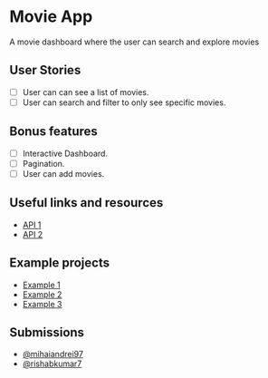 # Movie App

A movie dashboard where the user can search and explore movies

## User Stories

-   [ ] User can can see a list of movies.
-   [ ] User can search and filter to only see specific movies.

## Bonus features

-   [ ] Interactive Dashboard.
-   [ ] Pagination.
-   [ ] User can add movies.

## Useful links and resources

-   [API 1](http://www.omdbapi.com/)
-   [API 2](https://developers.themoviedb.org/3)

## Example projects
- [Example 1](https://dashboardbox.netlify.com/#/)
- [Example 2](https://eran-or.github.io/movies-dashboard/)
- [Example 3](https://mrpaxton.github.io/react-admin-movies/#/login)

## Submissions
 - [@mihaiandrei97](https://metflix-movie-app.netlify.com/)
 - [@rishabkumar7](https://mainproj-web.herokuapp.com/)
